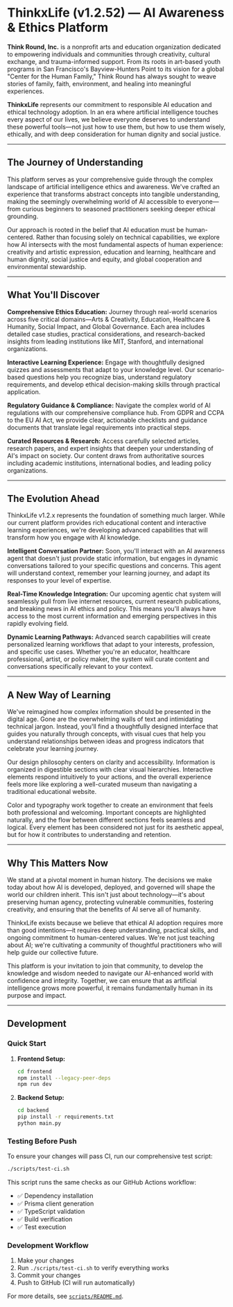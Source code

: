 # ThinkxLife (v1.2.52) — AI Awareness & Ethics Platform

**Think Round, Inc.** is a nonprofit arts and education organization dedicated to empowering individuals and communities through creativity, cultural exchange, and trauma-informed support. From its roots in art-based youth programs in San Francisco's Bayview-Hunters Point to its vision for a global "Center for the Human Family," Think Round has always sought to weave stories of family, faith, environment, and healing into meaningful experiences.

**ThinkxLife** represents our commitment to responsible AI education and ethical technology adoption. In an era where artificial intelligence touches every aspect of our lives, we believe everyone deserves to understand these powerful tools—not just how to use them, but how to use them wisely, ethically, and with deep consideration for human dignity and social justice.

---

## The Journey of Understanding

This platform serves as your comprehensive guide through the complex landscape of artificial intelligence ethics and awareness. We've crafted an experience that transforms abstract concepts into tangible understanding, making the seemingly overwhelming world of AI accessible to everyone—from curious beginners to seasoned practitioners seeking deeper ethical grounding.

Our approach is rooted in the belief that AI education must be human-centered. Rather than focusing solely on technical capabilities, we explore how AI intersects with the most fundamental aspects of human experience: creativity and artistic expression, education and learning, healthcare and human dignity, social justice and equity, and global cooperation and environmental stewardship.

---

## What You'll Discover

**Comprehensive Ethics Education:** Journey through real-world scenarios across five critical domains—Arts & Creativity, Education, Healthcare & Humanity, Social Impact, and Global Governance. Each area includes detailed case studies, practical considerations, and research-backed insights from leading institutions like MIT, Stanford, and international organizations.

**Interactive Learning Experience:** Engage with thoughtfully designed quizzes and assessments that adapt to your knowledge level. Our scenario-based questions help you recognize bias, understand regulatory requirements, and develop ethical decision-making skills through practical application.

**Regulatory Guidance & Compliance:** Navigate the complex world of AI regulations with our comprehensive compliance hub. From GDPR and CCPA to the EU AI Act, we provide clear, actionable checklists and guidance documents that translate legal requirements into practical steps.

**Curated Resources & Research:** Access carefully selected articles, research papers, and expert insights that deepen your understanding of AI's impact on society. Our content draws from authoritative sources including academic institutions, international bodies, and leading policy organizations.

---

## The Evolution Ahead

ThinkxLife v1.2.x represents the foundation of something much larger. While our current platform provides rich educational content and interactive learning experiences, we're developing advanced capabilities that will transform how you engage with AI knowledge.

**Intelligent Conversation Partner:** Soon, you'll interact with an AI awareness agent that doesn't just provide static information, but engages in dynamic conversations tailored to your specific questions and concerns. This agent will understand context, remember your learning journey, and adapt its responses to your level of expertise.

**Real-Time Knowledge Integration:** Our upcoming agentic chat system will seamlessly pull from live internet resources, current research publications, and breaking news in AI ethics and policy. This means you'll always have access to the most current information and emerging perspectives in this rapidly evolving field.

**Dynamic Learning Pathways:** Advanced search capabilities will create personalized learning workflows that adapt to your interests, profession, and specific use cases. Whether you're an educator, healthcare professional, artist, or policy maker, the system will curate content and conversations specifically relevant to your context.

---

## A New Way of Learning

We've reimagined how complex information should be presented in the digital age. Gone are the overwhelming walls of text and intimidating technical jargon. Instead, you'll find a thoughtfully designed interface that guides you naturally through concepts, with visual cues that help you understand relationships between ideas and progress indicators that celebrate your learning journey.

Our design philosophy centers on clarity and accessibility. Information is organized in digestible sections with clear visual hierarchies. Interactive elements respond intuitively to your actions, and the overall experience feels more like exploring a well-curated museum than navigating a traditional educational website.

Color and typography work together to create an environment that feels both professional and welcoming. Important concepts are highlighted naturally, and the flow between different sections feels seamless and logical. Every element has been considered not just for its aesthetic appeal, but for how it contributes to understanding and retention.

---

## Why This Matters Now

We stand at a pivotal moment in human history. The decisions we make today about how AI is developed, deployed, and governed will shape the world our children inherit. This isn't just about technology—it's about preserving human agency, protecting vulnerable communities, fostering creativity, and ensuring that the benefits of AI serve all of humanity.

ThinkxLife exists because we believe that ethical AI adoption requires more than good intentions—it requires deep understanding, practical skills, and ongoing commitment to human-centered values. We're not just teaching about AI; we're cultivating a community of thoughtful practitioners who will help guide our collective future.

This platform is your invitation to join that community, to develop the knowledge and wisdom needed to navigate our AI-enhanced world with confidence and integrity. Together, we can ensure that as artificial intelligence grows more powerful, it remains fundamentally human in its purpose and impact.

---

## Development

### Quick Start

1. **Frontend Setup:**
   ```bash
   cd frontend
   npm install --legacy-peer-deps
   npm run dev
   ```

2. **Backend Setup:**
   ```bash
   cd backend
   pip install -r requirements.txt
   python main.py
   ```

### Testing Before Push

To ensure your changes will pass CI, run our comprehensive test script:

```bash
./scripts/test-ci.sh
```

This script runs the same checks as our GitHub Actions workflow:
- ✅ Dependency installation
- ✅ Prisma client generation
- ✅ TypeScript validation
- ✅ Build verification
- ✅ Test execution

### Development Workflow

1. Make your changes
2. Run `./scripts/test-ci.sh` to verify everything works
3. Commit your changes
4. Push to GitHub (CI will run automatically)

For more details, see [`scripts/README.md`](scripts/README.md).
